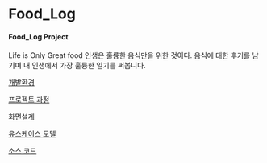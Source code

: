 # Food_Log

<h4>Food_Log Project</h4>

Life is Only Great food
인생은 훌륭한 음식만을 위한 것이다.
음식에 대한 후기를 남기며 내 인생에서 가장 훌륭한 일기를 써봅니다.

<p>
  <a href="https://hahaeun.tistory.com/11" rel="nofollow">개발환경</a>
</p>
<p>
  <a href="https://hahaeun.tistory.com/28" rel="nofollow">프로젝트 과정</a>
</p>
<p>
  <a href="" rel="nofollow">화면설계</a>
</p>
<p>
  <a href="" rel="nofollow">유스케이스 모델</a>
</p>
<p>
  <a href="https://hahaeun.tistory.com/12?category=1211562" rel="nofollow">소스 코드</a>
</p>

